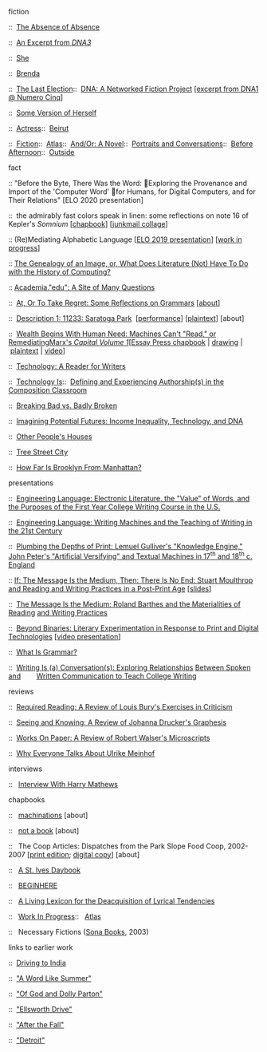 fiction

::  [The Absence of Absence](https://brooklynrail.org/2019/06/fiction/The-Absence-of-Absence)

::  [An Excerpt from _DNA3_](https://burninghousepress.com/2018/08/24/dna-by-johannah-rodgers/)

::  [She](https://www.natbrut.com/johannah-rodgers)

::  [Brenda](http://blacksunlit.com/2017/02/brenda-by-johannah-rodgers/)

::  [The Last Election](http://www.brooklynrail.org/2016/11/fiction/the-last-election)::  [DNA: A Networked Fiction Project](http://www.brooklynrail.org/fiction/DNA/dna_excerpt.html) [[excerpt from DNA1 @ Numero Cinq]](http://numerocinqmagazine.com/2011/04/14/from-dna-a-novel-by-johannah-rodgers/)

::  [Some Version of Herself](http://www.brooklynrail.org/2015/03/fiction/two-stories-from-portraits-and-conversations)

::  [Actress](http://www.brooklynrail.org/2015/03/fiction/two-stories-from-portraits-and-conversations)::  [Beirut](https://docs.google.com/document/d/1sRZwvbY_xxhaDnwbAbpZBdxbxnX8BOnDtNqQ8Ay5Nq4/edit?usp=sharing)

::  [Fiction](http://www.brooklynrail.org/2008/05/fiction/fiction)::  [Atlas](http://www.harpandaltar.com/interior.php?t=s&i=2&p=15&e=24)::  [And/Or: A Novel](http://www.pierogi2000.com/2014/09/pierogi-press-no-10-johannah-rodgers-andor-a-novel/)::  [Portraits and Conversations](https://reader.exacteditions.com/issues/62349/spread/9)::  [Before Afternoon](https://reader.exacteditions.com/issues/62586/spread/7)::  [Outside](http://www.brooklynrail.org/2003/08/fiction/outside)

fact

:: 	"Before the Byte, There Was the Word: Exploring the Provenance and Import of the 'Computer Word' for Humans, for Digital Computers, and for Their Relations" [ELO 2020 presentation]

:: 	the admirably fast colors speak in linen: some reflections on note 16 of Kepler's _Somnium_ [[chapbook](http://www.digitalcomposition.org/Rodgers.Keplers.Somnium.7x7.2019.pdf)] [[junkmail collage](https://johannahrodgers.wordpress.com/hybrid-objects-art-by-the-yard/)]

::	(Re)Mediating Alphabetic Language [[ELO 2019 presentation](https://drive.google.com/file/d/1uYrIV2VBHR8isLG1q26s-JUIz992HQ7Z/view?usp=sharing)] [[work in progress](https://johannahrodgers.wordpress.com/remediating-alphabetic-language/)]

::	[The Genealogy of an Image, or, What Does Literature (Not) Have To Do with the History of Computing?](http://www.mdpi.com/2076-0787/6/4/85)

::	[Academia."edu": A Site of Many Questions](https://muse.jhu.edu/article/656451/pdf)

::  [At, Or To Take Regret: Some Reflections on Grammars](https://nickm.com/taroko_gorge/at_or_to_take_regret/) [[about](https://drive.google.com/file/d/13eOKaC2qOfW7YGNSLdeAEtPYh77r8LUs/view?usp=sharing)]

::  [Description 1: 11233: Saratoga Park](https://drive.google.com/file/d/0B_AWsp3ol_kVT0c0VExySmc0c0U/view?usp=sharing)  [[performance](http://apexart.org/events/double-take-17.php)] [[plaintext](https://docs.google.com/document/d/1TN16_vsRBkGNzepguoUIhOSdcO3M48jqlNQDjqufzfU/edit?usp=sharing)] [about]

::  [Wealth Begins With Human Need: Machines Can't "Read," or Remediating](http://www.essaypress.org/ep-26/)[Marx's _Capital Volume 1_](http://www.essaypress.org/ep-26/)[[Essay Press chapbook](http://www.essaypress.org/ep-26/) | [drawing](https://drive.google.com/file/d/0B_AWsp3ol_kVNkJ4bzBMQWtMbm8/view?usp=sharing) | [plaintext](https://drive.google.com/file/d/0B_AWsp3ol_kVWmVHeXNRdDNHdlU/view?usp=sharing) | [video](https://vimeo.com/123200344)]

::  [Technology: A Reader for Writers](http://global.oup.com/ushe/product/technology-9780199340736?lang=en&cc=us)

::  [Technology Is](http://muse.jhu.edu/journals/wsq/v037/37.1-2.rodgers.html)::  [Defining and Experiencing Authorship(s) in the Composition Classroom](http://files.eric.ed.gov/fulltext/EJ944158.pdf)

::  [Breaking Bad vs. Badly Broken](http://www.brooklynrail.org/2013/10/express/breaking-bad-vs-badly-broken)

::  [Imagining Potential Futures: Income Inequality, Technology, and DNA](https://drive.google.com/file/d/0B_AWsp3ol_kVUFAyN25ITXJZS0E/edit?usp=sharing)

::  [Other People's Houses](https://docs.google.com/document/d/174Rh-9uZMRoPfTa5D8qYuNSrBgoKzGFuED3fkzzXs60/edit?usp=sharing)

::  [Tree Street City](http://www.brooklynrail.org/2003/04/streets/tree-street-city)

::  [How Far Is Brooklyn From Manhattan?](http://www.brooklynrail.org/2007/12/local/how-far-is-brooklyn-from-manhattan)

presentations

::  [Engineering Language: Electronic Literature, the "Value" of Words, and the Purposes of the First Year College Writing Course in the U.S.](https://drive.google.com/file/d/1AIYcBOvMLoDlP6OxIMFC0vWvTFzmPfW0/view?usp=sharing)

::  [Engineering Language: Writing Machines and the Teaching of Writing in the 21st Century](https://docs.google.com/presentation/d/19FiQhndD-pVRAtfDD3luuIHKKwSWYcjQ8pri2aTwxD4/edit?usp=sharing)

::  [Plumbing the Depths of Print: Lemuel Gulliver's "Knowledge Engine," John Peter's "Artificial Versifying" and Textual Machines in 17<sup>th</sup> and 18<sup>th</sup> c. England](https://drive.google.com/file/d/0B_AWsp3ol_kVNnpJQm4xTWJhMVE/view?usp=sharing)

::  [If: The Message Is the Medium, Then: There Is No End: Stuart Moulthrop and Reading and Writing Practices in a Post-Print Age](https://drive.google.com/file/d/0B_AWsp3ol_kVMnZ0U21MMU81QWs/view?usp=sharing) [[slides](https://docs.google.com/presentation/d/1aXMRdbJVuEM5JKo6tYO4HbLihcFk6QFlrq3bEzJcSU8/edit?usp=sharing)]

::  [The Message Is the Medium: Roland Barthes and the Materialities of Reading](https://www.academia.edu/11511281/The_Message_is_the_Medium_Roland_Barthes_and_the_Materiality_of_Writing_and_Reading_Practices) [and Writing Practices](https://www.academia.edu/11511281/The_Message_is_the_Medium_Roland_Barthes_and_the_Materiality_of_Writing_and_Reading_Practices)

::  [Beyond Binaries: Literary Experimentation in Response to Print and Digital Technologies](http://conference.eliterature.org/critical-writing/beyond-binaries-continuity-and-change-literary-experimentation-response-print-and) [[video presentation](https://vimeo.com/87189387)]

::  [What Is Grammar?](https://docs.google.com/presentation/d/177JdzQX4Zjc2oo96ZmtlTX7pLpsL9ahusLnymIOGNms/edit?usp=sharing)

::  [Writing Is (a) Conversation(s): Exploring Relationships](https://drive.google.com/file/d/0B_AWsp3ol_kVNlp6MXltV3RQeXM/view) [Between Spoken and](https://drive.google.com/file/d/0B_AWsp3ol_kVNlp6MXltV3RQeXM/view)        [Written Communication to Teach College Writing](https://drive.google.com/file/d/0B_AWsp3ol_kVNlp6MXltV3RQeXM/view)

reviews

::  [Required Reading: A Review of Louis Bury's Exercises in Criticism](http://www.brooklynrail.org/2015/06/books/required-reading)

::  [Seeing and Knowing: A Review of Johanna Drucker's Graphesis](http://www.brooklynrail.org/2015/03/books/seeing-and-knowing-graphesis-visual-forms-of-knowledge-production)

::  [Works On Paper: A Review of Robert Walser's Microscripts](http://www.brooklynrail.org/2010/09/books/works-on-paper-by-johannah-rodgers)

::  [Why Everyone Talks About Ulrike Meinhof](http://www.brooklynrail.org/2008/09/books/why-everyone-talks-about-ulrike-meinhof)

interviews

::   [Interview With Harry Mathews](http://www.brooklynrail.org/2005/06/books/agent-provocateur-harry-mathews)

chapbooks

::   [machinations](https://drive.google.com/file/d/0B_AWsp3ol_kVSEVaaHF2VE9SWGc/view?usp=sharing) [about]

::   [not a book](https://drive.google.com/file/d/0B_AWsp3ol_kVMUE5a0o4OUg2MVE/edit?usp=sharing) [about]

::   The Coop Articles: Dispatches from the Park Slope Food Coop, 2002-2007 [[print edition](http://www.berlspoetry.com/); [digital copy](https://drive.google.com/file/d/0B_AWsp3ol_kVVG1yWXNHWWlpVWM/view?usp=sharing)] [about]

::   [A St. Ives Daybook](https://drive.google.com/file/d/0B_AWsp3ol_kVWThBemF2NFBneVU/view?usp=sharing)

::   [BEGINHERE](https://drive.google.com/file/d/0B_AWsp3ol_kVcktNRS04Z3Zkb3M/edit?usp=sharing)

::   [A Living Lexicon for the Deacquisition of Lyrical Tendencies](https://docs.google.com/document/d/1vGbTEsPNzWzxNecYRA_W1C9IRs3zPKMgoVqrfiygKqk/edit?usp=sharing)

::   [Work In Progress](https://drive.google.com/file/d/0B_AWsp3ol_kVQkVoekxKaWxaTVk/edit?usp=sharing)::   [Atlas](https://drive.google.com/file/d/0B_AWsp3ol_kVSF9XcFNkS0NuS2s/edit?usp=sharing)

::   Necessary Fictions ([Sona Books](http://www.jillmagi.net/sona-books-archive), 2003)

links to earlier work

::  [Driving to India](https://drive.google.com/file/d/0B_AWsp3ol_kVTF9NRGJlTVV3MW8/view?usp=sharing)

::  ["A Word Like Summer"](https://drive.google.com/file/d/0B_AWsp3ol_kVd2ZWSHVPS2h4dUk/view?usp=sharing)

::  ["Of God and Dolly Parton"](https://drive.google.com/file/d/0B_AWsp3ol_kVc196WkxVTEthT2s/view?usp=sharing)

::  ["Ellsworth Drive"](https://drive.google.com/file/d/0B_AWsp3ol_kVRW8taFJUR1pKT0k/view?usp=sharing)

::  ["After the Fall"](https://drive.google.com/file/d/1ZgZpZLzzKbDQm5rx-lPSILUI0cmdyil5/view?usp=sharing)

::  ["Detroit"](https://docs.google.com/document/d/115cDaQTUKIYvkwfSHA4RdQaDowMxMVJyE9SyHjdLJms/edit?usp=sharing)
